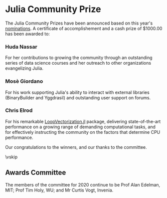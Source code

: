 # Julia Community Prize

The Julia Community Prizes have been announced based on this year's [nominations](https://discourse.julialang.org/t/nominate-for-the-julia-community-prize-2020/40263).
A certificate of accomplishement and a cash prize of \$1000.00 has been awarded to:

### Huda Nassar

For her contributions to growing the community through an outstanding series of data science courses and her outreach to other organizations evangelizing Julia.

### Mosè Giordano

For his work supporting Julia's ability to interact with external libraries (BinaryBuilder and Yggdrasil) and outstanding user support on forums.

### Chris Elrod

For his remarkable [LoopVectorization.jl](https://github.com/chriselrod/LoopVectorization.jl) package, delivering state-of-the-art performance on a growing range of demanding computational tasks, and for effectively instructing the community on the factors that determine CPU performance.


Our congratulations to the winners, and our thanks to the committee.  

\vskip
## Awards Committee

The members of the committee for 2020 continue to be Prof Alan Edelman, MIT; Prof Tim Holy, WU; and Mr Curtis Vogt, Invenia.
